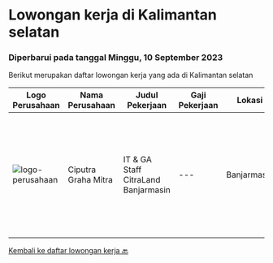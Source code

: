 
  # Lowongan kerja di Kalimantan selatan

  ### Diperbarui pada tanggal Minggu, 10 September 2023

  Berikut merupakan daftar lowongan kerja yang ada di Kalimantan selatan

  |Logo Perusahaan | Nama Perusahaan | Judul Pekerjaan | Gaji Pekerjaan | Lokasi | Deskripsi | Tanggal diunggah | Pranala |
  | -------------- | --------------- | --------------- | --------- | --------- | -------------- | ------- | ----------- |
  |![logo-perusahaan](https://image-service-cdn.seek.com.au/9a1a83c874a62ff32462ed8c8a5c91fbe5b5b2ef/ee4dce1061f3f616224767ad58cb2fc751b8d2dc)|Ciputra Graha Mitra|IT & GA Staff CitraLand Banjarmasin|---|Banjarmasin|Deskripsi Pekerjaan: Menguasai konsep networking, operating system window server &amp; windows 10/11 Memiliki kemampuan : Instalasi, troubleshooting...|Kamis, 24 Agustus 2023|https://www.jobstreet.co.id/id/job/it-ga-staff-citraland-banjarmasin-4446752?token=0~e2293e78-570f-4a2a-bc5e-0198e85517ed&sectionRank=1&jobId=jobstreet-id-job-4446752|


  [Kembali ke daftar lowongan kerja 🔙](../README.md#daftar-lowongan-kerja)
  